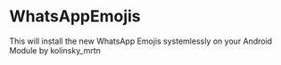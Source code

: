 # WhatsAppEmojis
This will install the new WhatsApp Emojis systemlessly on your Android
Module by kolinsky_mrtn
